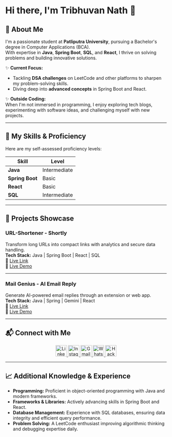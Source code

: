 # Hi there, I'm Tribhuvan Nath 👋
## 🌟 About Me

I'm a passionate student at **Patliputra University**, pursuing a Bachelor's degree in Computer Applications (BCA).  
With expertise in **Java**, **Spring Boot**, **SQL**, and **React**, I thrive on solving problems and building
innovative solutions.

✨ **Current Focus:**

- Tackling **DSA challenges** on LeetCode and other platforms to sharpen my problem-solving skills.
- Diving deep into **advanced concepts** in Spring Boot and React.

✨ **Outside Coding:**  
When I'm not immersed in programming, I enjoy exploring tech blogs, experimenting with software ideas, and challenging
myself with new projects.

---

## 🔧 My Skills & Proficiency

Here are my self-assessed proficiency levels:
<div align="center">

| Skill           | Level        |
|-----------------|--------------|
| **Java**        | Intermediate |
| **Spring Boot** | Basic        |
| **React**       | Basic        |
| **SQL**         | Intermediate |

</div>

---

## 🚀 Projects Showcase

### **URL-Shortener - Shortly**

Transform long URLs into compact links with analytics and secure data handling.  
**Tech Stack:** Java | Spring Boot | React | SQL  
🔗 [Live Link](https://shortly-col.netlify.app/home)  
🎥 [Live Demo](https://www.linkedin.com/posts/tribhuvan-nath-sagar_springboot-reactaxios-techjourney-activity-7318553540031827969-kqAT?utm_source=share&utm_medium=member_desktop&rcm=ACoAAEBnZaIBxJX4hjbaMRN-GMEkSo_eMNL3b_E)

---

### **Mail Genius - AI Email Reply**

Generate AI-powered email replies through an extension or web app.  
**Tech Stack:** Java | Spring | Gemini | React  
🔗 [Live Link](https://mail-genius-puce.vercel.app/)  
🎥 [Live Demo](https://www.linkedin.com/posts/tribhuvan-nath-sagar_ai-springboot-java-activity-7311604471854166016-1H8h?utm_source=share&utm_medium=member_desktop&rcm=ACoAAEBnZaIBxJX4hjbaMRN-GMEkSo_eMNL3b_E)

---

## 📬 Connect with Me

<div align="center">
  <a href="https://www.linkedin.com/in/tribhuvan-nath-sagar/" target="_blank">
    <img src="https://img.shields.io/static/v1?message=LinkedIn&logo=linkedin&label=&color=0077B5&logoColor=white&style=for-the-badge" height="35" alt="LinkedIn" />
  </a>
  <a href="https://www.instagram.com/reyansh_singh_rajput__/" target="_blank">
    <img src="https://img.shields.io/static/v1?message=Instagram&logo=instagram&label=&color=E4405F&logoColor=white&style=for-the-badge" height="35" alt="Instagram" />
  </a>
  <a href="mailto:tribhuvannath4567@gmail.com" target="_blank">
    <img src="https://img.shields.io/static/v1?message=Gmail&logo=gmail&label=&color=D14836&logoColor=white&style=for-the-badge" height="35" alt="Gmail" />
  </a>
  <a href="https://wa.me/9162021086" target="_blank">
    <img src="https://img.shields.io/static/v1?message=Whatsapp&logo=whatsapp&label=&color=25D366&logoColor=white&style=for-the-badge" height="35" alt="Whatsapp" />
  </a>
  <a href="https://www.hackerrank.com/profile/tribhuvannath567" target="_blank">
    <img src="https://img.shields.io/static/v1?message=HackerRank&logo=hackerrank&label=&color=2EC866&logoColor=white&style=for-the-badge" height="35" alt="HackerRank" />
  </a>
</div>

---

## 📈 Additional Knowledge & Experience

- **Programming:** Proficient in object-oriented programming with Java and modern frameworks.
- **Frameworks & Libraries:** Actively advancing skills in Spring Boot and React.
- **Database Management:** Experience with SQL databases, ensuring data integrity and efficient query performance.
- **Problem Solving:** A LeetCode enthusiast improving algorithmic thinking and debugging expertise daily.  
